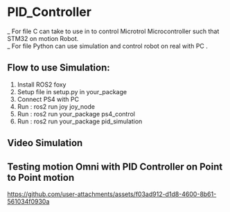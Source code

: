 # PID_Controller
_ For file C can take to use in to control Microtrol Microcontroller such that STM32 on motion Robot.<br>
_ For file Python can use simulation and control robot on real with PC .
## Flow to use Simulation:
1. Install ROS2 foxy
2. Setup file in setup.py in your_package
3. Connect PS4 with PC
4. Run : ros2 run joy joy_node
5. Run : ros2 run your_package ps4_control
6. Run : ros2 run your_package pid_simulation

## Video Simulation


## Testing motion Omni with PID Controller on Point to Point motion
https://github.com/user-attachments/assets/f03ad912-d1d8-4600-8b61-561034f0930a
